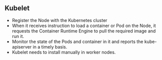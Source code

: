 ## Kubelet
- Register the Node with the Kubernetes cluster
- When it receives instruction to load a container or Pod on the Node, it requests the Container Runtime Engine to pull the required image and run it.
- Monitor the state of the Pods and container in it and reports the kube-apiserver in a timely basis.
- Kubelet needs to install manually in worker nodes.
